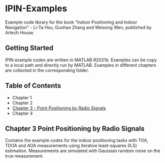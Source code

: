 # IPIN-Examples
Example code library for the book "Indoor Positioning and Indoor Navigation" - Li-Ta Hsu, Guohao Zhang and Weisong Wen, published by Artech House. 

## Getting Started
IPIN example codes are written in MATLAB R2021b. 
Examples can be copy to a local path and directly run by MATLAB.
Examples in different chapters are collected in the corresponding folder.

## Table of Contents
- Chapter 1
- Chapter 2
- [Chapter 3 - Point Positioning by Radio Signals](#chapter-3-point-positioning-by-radio-signals)
- Chapter 4


## Chapter 3 Point Positioning by Radio Signals
Contains the example codes for the indoor positioning tasks with TOA, TDOA and AOA measurements using iterative least-squares (ILS) estimation.
Measurements are simulated with Gaussian random noise on the true measurement.
